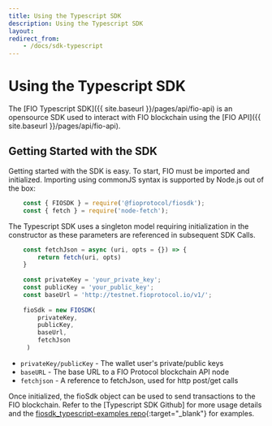 ```yaml
---
title: Using the Typescript SDK
description: Using the Typescript SDK
layout: 
redirect_from:
    - /docs/sdk-typescript
---
```


# Using the Typescript SDK

The [FIO Typescript SDK]({{ site.baseurl }}/pages/api/fio-api) is an opensource SDK used to interact with FIO blockchain using the [FIO API]({{ site.baseurl }}/pages/api/fio-api). 

## Getting Started with the SDK

Getting started with the SDK is easy. To start, FIO must be imported and initialized. Importing using commonJS syntax is supported by Node.js out of the box:

```javascript
    const { FIOSDK } = require('@fioprotocol/fiosdk');
    const { fetch } = require('node-fetch');
```

The Typescript SDK uses a singleton model requiring initialization in the constructor as these parameters are referenced in subsequent SDK Calls.

```javascript
    const fetchJson = async (uri, opts = {}) => {
        return fetch(uri, opts)
    }
    
    const privateKey = 'your_private_key';
    const publicKey = 'your_public_key';
    const baseUrl = 'http://testnet.fioprotocol.io/v1/';
    
    fioSdk = new FIOSDK(
        privateKey,
        publicKey,
        baseUrl,
        fetchJson
     )
```

* `privateKey/publicKey` - The wallet user's private/public keys
* `baseURL` - The base URL to a FIO Protocol blockchain API node
* `fetchjson` - A reference to fetchJson, used for http post/get calls 

Once initialized, the fioSdk object can be used to send transactions to the FIO blockchain. Refer to the [Typescript SDK Github] for more usage details and the [fiosdk_typescript-examples repo](https://github.com/fioprotocol/fiosdk_typescript-examples/blob/main/fiosdk.prepared-txn.js){:target="_blank"} for examples.